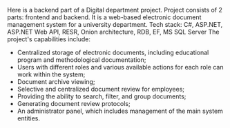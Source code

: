 Here is a backend part of a Digital department project.
Project consists of 2 parts: frontend and backend. It is a web-based electronic document management system for a university department.
Tech stack: C#, ASP.NET, ASP.NET Web API, RESR, Onion architecture, RDB, EF, MS SQL Server
The project's capabilities include:
-  Centralized storage of electronic documents, including educational program and methodological documentation;
-  Users with different roles and various available actions for each role can work within the system;
-  Document archive viewing;
-  Selective and centralized document review for employees;
-  Providing the ability to search, filter, and group documents;
-  Generating document review protocols;
-  An administrator panel, which includes management of the main system entities.
